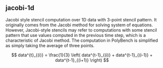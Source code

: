 ## jacobi-1d

Jacobi style stencil computation over 1D data with 3-point stencil pattern. It originally comes from the Jacobi method for solving system of equations. However, Jacobi-style stencils may refer to computations with some stencil pattern that use values computed in the previous time step, which is a characteristic of Jacobi method. The computation in PolyBench is simplified as simply taking the average of three points.

$$
data^{t}_{(i)} = \frac{1}{3} \left( data^{t-1}_{(i)} + data^{t-1}_{(i-1)} + data^{t-1}_{(i+1)} \right)
$$